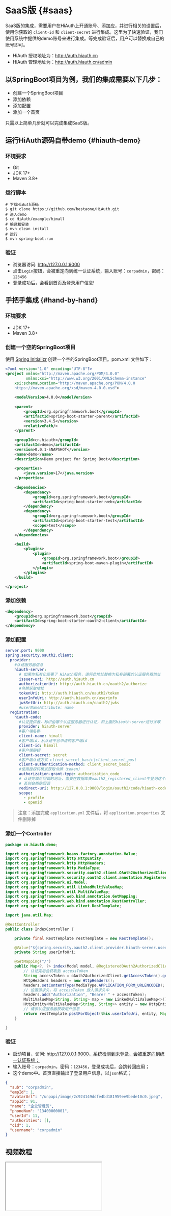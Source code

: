 # SaaS版 {#saas}

SaaS版的集成，需要用户在HiAuth上开通账号、添加应，并进行相关的设置后，使用你获取的 `client-id` 和 `client-secret` 进行集成。这里为了快速验证，我们使用系统中提供的demo账号来进行集成。等完成验证后，用户可以替换成自己的账号即可。

- HiAuth 授权地址为：http://auth.hiauth.cn
- HiAuth 管理地址为：http://auth.hiauth.cn/admin

## 以SpringBoot项目为例，我们的集成需要以下几步：
- 创建一个SpringBoot项目
- 添加依赖
- 添加配置
- 添加一个首页

只需以上简单几步就可以完成集成SaaS版。

## 运行HiAuth源码自带demo {#hiauth-demo}
### 环境要求
- Git
- JDK 17+
- Maven 3.8+

### 运行脚本
```shell
# 下载HiAuth源码
$ git clone https://github.com/bestaone/HiAuth.git
# 进入demo
$ cd HiAuth/example/himall
# 编译和安装
$ mvn clean install
# 运行
$ mvn spring-boot:run
```
### 验证
- 浏览器访问: http://127.0.0.1:9000
- 点击`Login`按钮，会被重定向到统一认证系统，输入账号：`corpadmin`，密码：`123456`
- 登录成功后，会看到首页及登录用户信息!

## 手把手集成 {#hand-by-hand}
### 环境要求
- JDK 17+
- Maven 3.8+

### 创建一个空的SpringBoot项目

使用 [Spring Initializr](https://start.spring.io/) 创建一个空的SpringBoot项目。pom.xml 文件如下：

```xml [pom.xml]
<?xml version="1.0" encoding="UTF-8"?>
<project xmlns="http://maven.apache.org/POM/4.0.0" 
         xmlns:xsi="http://www.w3.org/2001/XMLSchema-instance"
	xsi:schemaLocation="http://maven.apache.org/POM/4.0.0 
	https://maven.apache.org/xsd/maven-4.0.0.xsd">
    
	<modelVersion>4.0.0</modelVersion>
    
	<parent>
		<groupId>org.springframework.boot</groupId>
		<artifactId>spring-boot-starter-parent</artifactId>
		<version>3.4.5</version>
		<relativePath/>
	</parent>
    
	<groupId>cn.hiauth</groupId>
	<artifactId>demo</artifactId>
	<version>0.0.1-SNAPSHOT</version>
	<name>demo</name>
	<description>Demo project for Spring Boot</description>
    
	<properties>
		<java.version>17</java.version>
	</properties>
    
	<dependencies>
		<dependency>
			<groupId>org.springframework.boot</groupId>
			<artifactId>spring-boot-starter-web</artifactId>
		</dependency>
		<dependency>
			<groupId>org.springframework.boot</groupId>
			<artifactId>spring-boot-starter-test</artifactId>
			<scope>test</scope>
		</dependency>
	</dependencies>

	<build>
		<plugins>
			<plugin>
				<groupId>org.springframework.boot</groupId>
				<artifactId>spring-boot-maven-plugin</artifactId>
			</plugin>
		</plugins>
	</build>

</project>
```

### 添加依赖
```xml [pom.xml]
<dependency>
    <groupId>org.springframework.boot</groupId>
    <artifactId>spring-boot-starter-oauth2-client</artifactId>
</dependency>
```

### 添加配置
```yml [application.yml]
server.port: 9000
spring.security.oauth2.client:
  provider:
    #认证服务器信息
    hiauth-server:
      # 如果你私有化部署了 HiAuth服务，请将此地址替换为私有部署的认证服务器地址
      issuer-uri: http://auth.hiauth.cn
      authorizationUri: http://auth.hiauth.cn/oauth2/authorize
      #令牌获取地址
      tokenUri: http://auth.hiauth.cn/oauth2/token
      userInfoUri: http://auth.hiauth.cn/userinfo
      jwkSetUri: http://auth.hiauth.cn/oauth2/jwks
      #userNameAttribute: name
  registration:
    hiauth-code:
      #认证提供者，标识由哪个认证服务器进行认证，和上面的hiauth-server进行关联
      provider: hiauth-server
      #客户端名称
      client-name: himall
      #客户端id，从认证平台申请的客户端id
      client-id: himall
      #客户端秘钥
      client-secret: secret
      #客户端认证方式 client_secret_basic\client_secret_post
      client-authentication-method: client_secret_basic
      #使用授权码模式获取令牌（token）
      authorization-grant-type: authorization_code
      # 认证完成后回调的地址，需要在数据库表oauth2_registered_client中登记这个地址，
      # 否则会拒绝回调
      redirect-uri: http://127.0.0.1:9000/login/oauth2/code/hiauth-code
      scope:
        - profile
        - openid
```
> 注意：添加完成 `application.yml` 文件后，将 `application.properties` 文件删除掉

### 添加一个Controller
```java [IndexController.java]
package cn.hiauth.demo;

import org.springframework.beans.factory.annotation.Value;
import org.springframework.http.HttpEntity;
import org.springframework.http.HttpHeaders;
import org.springframework.http.MediaType;
import org.springframework.security.oauth2.client.OAuth2AuthorizedClient;
import org.springframework.security.oauth2.client.annotation.RegisteredOAuth2AuthorizedClient;
import org.springframework.ui.Model;
import org.springframework.util.LinkedMultiValueMap;
import org.springframework.util.MultiValueMap;
import org.springframework.web.bind.annotation.GetMapping;
import org.springframework.web.bind.annotation.RestController;
import org.springframework.web.client.RestTemplate;

import java.util.Map;

@RestController
public class IndexController {

    private final RestTemplate restTemplate = new RestTemplate();

    @Value("${spring.security.oauth2.client.provider.hiauth-server.userInfoUri}")
    private String userInfoUri;

    @GetMapping("/")
    public Map<?, ?> index(Model model, @RegisteredOAuth2AuthorizedClient OAuth2AuthorizedClient oAuth2AuthorizedClient) {
        // 认证完后会获取到 accessToken
        String accessToken = oAuth2AuthorizedClient.getAccessToken().getTokenValue();
        HttpHeaders headers = new HttpHeaders();
        headers.setContentType(MediaType.APPLICATION_FORM_URLENCODED);
        // 设置请求头，将 accessToken 放入请求头中
        headers.add("Authorization", "Bearer " + accessToken);
        MultiValueMap<String, String> map = new LinkedMultiValueMap<>();
        HttpEntity<MultiValueMap<String, String>> entity = new HttpEntity<>(map, headers);
        // 请求认证服务器获取用户信息
        return restTemplate.postForObject(this.userInfoUri, entity, Map.class);
    }

}
```

### 验证

- 启动项目，访问: http://127.0.0.1:9000，系统检测到未登录，会被重定向到统一认证系统；
- 输入账号：`corpadmin`，密码：`123456`，登录成功后，会跳转回应用；
- 这个demo中。首页直接输出了登录用户信息，以`json`格式；
```json
{
  "sub": "corpadmin",
  "empId": 1,
  "avatarUrl": "/unpapi/image/2c924149ddfe4bd181959ee9bede10c0.jpeg",
  "appId": 91,
  "name": "企业管理员",
  "phoneNum": "13400000001",
  "userId": 11,
  "authorities": [],
  "cid": 1,
  "username": "corpadmin"
}
```

## 视频教程
<iframe src="//player.bilibili.com/player.html?bvid=BV1KhZEYmEf1&page=1" scrolling="no" allowfullscreen></iframe>

